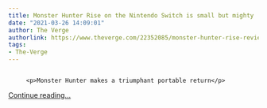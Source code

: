 ```yaml
---
title: Monster Hunter Rise on the Nintendo Switch is small but mighty
date: "2021-03-26 14:09:01"
author: The Verge
authorlink: https://www.theverge.com/22352085/monster-hunter-rise-review-nintendo-switch
tags:
- The-Verge
---
```

<figure>
      <img alt="" src="https://cdn.vox-cdn.com/thumbor/hNBNGywmhFd8TphmSOnFR36aFag=/150x0:1770x1080/1310x873/cdn.vox-cdn.com/uploads/chorus_image/image/69030461/1_MHRISE_NPC_ss04.0.png" />
    </figure>


  		 <p>Monster Hunter makes a triumphant portable return</p>
  <p>
    <a href="https://www.theverge.com/22352085/monster-hunter-rise-review-nintendo-switch">Continue reading&hellip;</a>
  </p>
